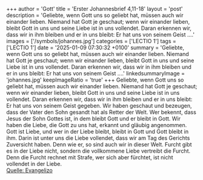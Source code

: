 +++
author = 'Gott'
title = 'Erster Johannesbrief 4,11-18'
layout = 'post'
description = 'Geliebte, wenn Gott uns so geliebt hat, müssen auch wir einander lieben. Niemand hat Gott je geschaut; wenn wir einander lieben, bleibt Gott in uns und seine Liebe ist in uns vollendet. Daran erkennen wir, dass wir in ihm bleiben und er in uns bleibt: Er hat uns von seinem Geist ....'
images = ['/symbols/johannes.jpg']
categories = ['LECTIO 1']
tags = ['LECTIO 1']
date = '2025-01-09 07:30:32 +0100'
summary = 'Geliebte, wenn Gott uns so geliebt hat, müssen auch wir einander lieben. Niemand hat Gott je geschaut; wenn wir einander lieben, bleibt Gott in uns und seine Liebe ist in uns vollendet. Daran erkennen wir, dass wir in ihm bleiben und er in uns bleibt: Er hat uns von seinem Geist ....'
linkedsummaryImage = 'johannes.jpg'
keepImageRatio = 'true'
+++
Geliebte, wenn Gott uns so geliebt hat, müssen auch wir einander lieben.
Niemand hat Gott je geschaut; wenn wir einander lieben, bleibt Gott in uns und seine Liebe ist in uns vollendet.
Daran erkennen wir, dass wir in ihm bleiben und er in uns bleibt: Er hat uns von seinem Geist gegeben.<!--more-->
Wir haben geschaut und bezeugen, dass der Vater den Sohn gesandt hat als Retter der Welt.
Wer bekennt, dass Jesus der Sohn Gottes ist, in dem bleibt Gott und er bleibt in Gott.
Wir haben die Liebe, die Gott zu uns hat, erkannt und gläubig angenommen. Gott ist Liebe, und wer in der Liebe bleibt, bleibt in Gott und Gott bleibt in ihm.
Darin ist unter uns die Liebe vollendet, dass wir am Tag des Gerichts Zuversicht haben. Denn wie er, so sind auch wir in dieser Welt.
Furcht gibt es in der Liebe nicht, sondern die vollkommene Liebe vertreibt die Furcht. Denn die Furcht rechnet mit Strafe, wer sich aber fürchtet, ist nicht vollendet in der Liebe.<br> [Quelle: Evangelizo](https://evangeliumtagfuertag.org/DE/gospel)